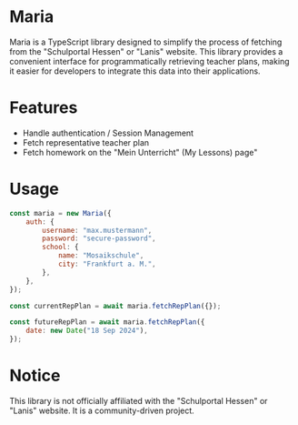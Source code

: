 # Maria

Maria is a TypeScript library designed to simplify the process of fetching from the "Schulportal Hessen" or "Lanis" website. This library provides a convenient interface for programmatically retrieving teacher plans, making it easier for developers to integrate this data into their applications.

# Features
- Handle authentication / Session Management
- Fetch representative teacher plan
- Fetch homework on the "Mein Unterricht" (My Lessons) page"

# Usage

```js
const maria = new Maria({
    auth: {
        username: "max.mustermann",
        password: "secure-password",
        school: {
            name: "Mosaikschule",
            city: "Frankfurt a. M.",
        },
    },
});

const currentRepPlan = await maria.fetchRepPlan({});

const futureRepPlan = await maria.fetchRepPlan({
    date: new Date("18 Sep 2024"),
});
```

# Notice

This library is not officially affiliated with the "Schulportal Hessen" or "Lanis" website. It is a community-driven project.
